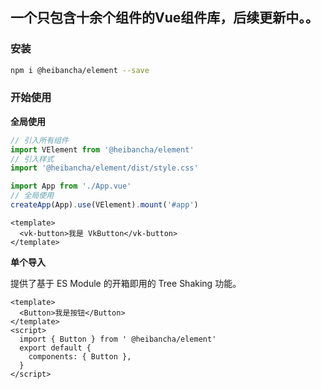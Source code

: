 ## 一个只包含十余个组件的Vue组件库，后续更新中。。

### 安装


```bash
npm i @heibancha/element --save
```

### 开始使用

**全局使用**


```js
// 引入所有组件
import VElement from '@heibancha/element'
// 引入样式
import '@heibancha/element/dist/style.css'

import App from './App.vue'
// 全局使用
createApp(App).use(VElement).mount('#app')
```

```vue
<template>
  <vk-button>我是 VkButton</vk-button>
</template>
```

**单个导入**

提供了基于 ES Module 的开箱即用的 Tree Shaking 功能。


```vue
<template>
  <Button>我是按钮</Button>
</template>
<script>
  import { Button } from ' @heibancha/element'
  export default {
    components: { Button },
  }
</script>
```

